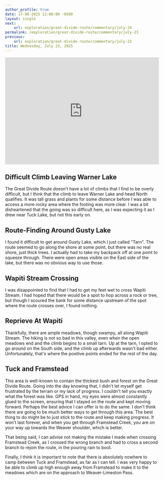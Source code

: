 ```yaml
---
author_profile: true
date: 17-08-2025 12:00:00 -0500
layout: single
next:
    url: exploration/great-divide-route/commentary/july-24
permalink: /exploration/great-divide-route/commentary/july-23
previous:
    url: exploration/great-divide-route/commentary/july-22
title: Wednesday, July 23, 2025
---
```

<iframe width="100%" height="350px" frameborder="0" allowfullscreen src="https://caltopo.com/m/J84LHL2"></iframe>

## Difficult Climb Leaving Warner Lake

The Great Divide Route doesn't have a lot of climbs that I find to be overly difficult, but I think that the climb to leave Warner Lake and head North qualifies. It was tall grass and plants for some distance before I was able to access a more rocky area where the footing was more clear. I was a bit disheartened that the going was so difficult here, as I was expecting it as I drew near Tuck Lake, but not this early on.

## Route-Finding Around Gusty Lake

I found it difficult to get around Gusty Lake, which I just called "Tarn". The route seemed to go along the shore at some point, but there was no real shore, just thick trees. I actually had to take my backpack off at one point to squeeze through. There were open areas visible on the East side of the lake, but there was no obvious way to use those.

## Wapiti Stream Crossing

I was disappointed to find that I had to get my feet wet to cross Wapiti Stream. I had hoped that there would be a spot to hop across a rock or tree, but though I scoured the bank for some distance upstream of the spot where the route crosses over, I found nothing.

## Reprieve At Wapiti

Thankfully, there are ample meadows, though swampy, all along Wapiti Stream. The hiking is not so bad in this valley, even when the open meadows end and the climb begins to a small tarn. Up at the tarn, I opted to go around on the South side, and the climb up afterwards wasn't bad either. Unfortunately, that's where the positive points ended for the rest of the day.

## Tuck and Framstead

This area is well-known to contain the thickest bush and forest on the Great Divide Route. Going into the day knowing that, I didn't let myself get frustrated by the terrain or my lack of progress. I couldn't tell you exactly what the forest was like. GPS in hand, my eyes were almost constantly glued to the screen, ensuring that I stayed on the route and kept moving forward. Perhaps the best advice I can offer is to do the same. I don't think there are going to be much better ways to get through this area. The best thing to do might be to just stick to the route and keep making progress. It won't last forever, and when you get through Framstead Creek, you are on your way up towards the Weaver shoulder, which is better.

That being said, I can advise not making the mistake I made when crossing Framstead Creek, as I crossed the wrong branch and had to cross a second branch to rejoin the route, in the pouring rain to boot.

Finally, I think it is important to note that there is absolutely nowhere to camp between Tuck and Framstead, as far as I can tell. I was very happy to be able to climb up high enough away from Framstead to make it to the meadows which are on the approach to Weaver-Limeston Pass.
